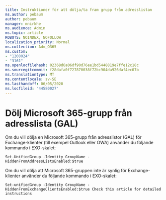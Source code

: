 ```yaml
---
title: Instruktioner för att dölja/ta fram grupp från adresslistan
ms.author: pebaum
author: pebaum
manager: mnirkhe
ms.audience: Admin
ms.topic: article
ROBOTS: NOINDEX, NOFOLLOW
localization_priority: Normal
ms.collection: Adm_O365
ms.custom:
- "1200024"
- "3161"
ms.openlocfilehash: 02368d6a06df90d76ee1bd5448819e7ffe12c18c
ms.sourcegitcommit: f28dafa0f727870038f72bc904da926daf4ec07b
ms.translationtype: MT
ms.contentlocale: sv-SE
ms.lasthandoff: 06/05/2020
ms.locfileid: "44580027"
---
```

# <a name="hide-microsoft-365-group-from-address-list-gal"></a>Dölj Microsoft 365-grupp från adresslista (GAL)

Om du vill dölja en Microsoft 365-grupp från adresslistor (GAL) för Exchange-klienter (till exempel Outlook eller OWA) använder du följande kommando i EXO-skalet:

`Set-UnifiedGroup -Identity GroupName -HiddenFromAddressListsEnabled:$true`

Om du vill dölja att Microsoft 365-gruppen inte är synlig för Exchange-klienter använder du följande kommando i EXO-skalet:

`Set-unifiedGroup -Identity GroupName -HiddenFromExchangeClientsEnabled:$true
Check this article for detailed instructions`

